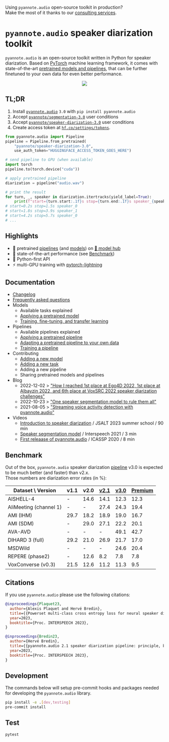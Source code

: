 Using `pyannote.audio` open-source toolkit in production?  
Make the most of it thanks to our [consulting services](https://herve.niderb.fr/consulting.html).

# `pyannote.audio` speaker diarization toolkit

`pyannote.audio` is an open-source toolkit written in Python for speaker diarization. Based on [PyTorch](pytorch.org) machine learning framework, it comes with state-of-the-art [pretrained models and pipelines](https://hf.co/pyannote), that can be further finetuned to your own data for even better performance.

<p align="center">
 <a href="https://www.youtube.com/watch?v=37R_R82lfwA"><img src="https://img.youtube.com/vi/37R_R82lfwA/0.jpg"></a>
</p>


## TL;DR

1. Install [`pyannote.audio`](https://github.com/pyannote/pyannote-audio) `3.0` with `pip install pyannote.audio`
2. Accept [`pyannote/segmentation-3.0`](https://hf.co/pyannote/segmentation-3.0) user conditions
3. Accept [`pyannote/speaker-diarization-3.0`](https://hf.co/pyannote-speaker-diarization-3.0) user conditions
4. Create access token at [`hf.co/settings/tokens`](https://hf.co/settings/tokens).


```python
from pyannote.audio import Pipeline
pipeline = Pipeline.from_pretrained(
    "pyannote/speaker-diarization-3.0",
    use_auth_token="HUGGINGFACE_ACCESS_TOKEN_GOES_HERE")

# send pipeline to GPU (when available)
import torch
pipeline.to(torch.device("cuda"))

# apply pretrained pipeline
diarization = pipeline("audio.wav")

# print the result
for turn, _, speaker in diarization.itertracks(yield_label=True):
    print(f"start={turn.start:.1f}s stop={turn.end:.1f}s speaker_{speaker}")
# start=0.2s stop=1.5s speaker_0
# start=1.8s stop=3.9s speaker_1
# start=4.2s stop=5.7s speaker_0
# ...
```

## Highlights

- :hugs: pretrained [pipelines](https://hf.co/models?other=pyannote-audio-pipeline) (and [models](https://hf.co/models?other=pyannote-audio-model)) on [:hugs: model hub](https://huggingface.co/pyannote)
- :exploding_head: state-of-the-art performance (see [Benchmark](#benchmark))
- :snake: Python-first API
- :zap: multi-GPU training with [pytorch-lightning](https://pytorchlightning.ai/)


## Documentation

- [Changelog](CHANGELOG.md)
- [Frequently asked questions](FAQ.md)
- Models
    - Available tasks explained
    - [Applying a pretrained model](tutorials/applying_a_model.ipynb)
    - [Training, fine-tuning, and transfer learning](tutorials/training_a_model.ipynb)
- Pipelines
    - Available pipelines explained
    - [Applying a pretrained pipeline](tutorials/applying_a_pipeline.ipynb)
    - [Adapting a pretrained pipeline to your own data](tutorials/adapting_pretrained_pipeline.ipynb)
    - [Training a pipeline](tutorials/voice_activity_detection.ipynb)
- Contributing
    - [Adding a new model](tutorials/add_your_own_model.ipynb)
    - [Adding a new task](tutorials/add_your_own_task.ipynb)
    - Adding a new pipeline
    - Sharing pretrained models and pipelines
- Blog
    - 2022-12-02 > ["How I reached 1st place at Ego4D 2022, 1st place at Albayzin 2022, and 6th place at VoxSRC 2022 speaker diarization challenges"](tutorials/adapting_pretrained_pipeline.ipynb)
    - 2022-10-23 > ["One speaker segmentation model to rule them all"](https://herve.niderb.fr/fastpages/2022/10/23/One-speaker-segmentation-model-to-rule-them-all)
    - 2021-08-05 > ["Streaming voice activity detection with pyannote.audio"](https://herve.niderb.fr/fastpages/2021/08/05/Streaming-voice-activity-detection-with-pyannote.html)
- Videos
  - [Introduction to speaker diarization](https://umotion.univ-lemans.fr/video/9513-speech-segmentation-and-speaker-diarization/) / JSALT 2023 summer school / 90 min
  - [Speaker segmentation model](https://www.youtube.com/watch?v=wDH2rvkjymY) / Interspeech 2021 / 3 min
  - [First releaase of pyannote.audio](https://www.youtube.com/watch?v=37R_R82lfwA) / ICASSP 2020 /  8 min

## Benchmark

Out of the box, `pyannote.audio` speaker diarization [pipeline](https://hf.co/pyannote/speaker-diarization-3.0) v3.0 is expected to be much better (and faster) than v2.x.  
Those numbers are diarization error rates (in %):

| Dataset \ Version      | v1.1 | v2.0 | [v2.1](https://hf.co/pyannote/speaker-diarization-2.1) | [v3.0](https://hf.co/pyannote/speaker-diarization-3.0) |  <a href="mailto:herve-at-niderb-dot-fr?subject=Premium pyannote.audio pipeline&body=Looks like I got your attention! Drop me an email for more details. Hervé.">Premium</a>  |
| ---------------------- | ---- | ---- | ------ | ------ | --------- |
| AISHELL-4              | -    | 14.6 |  14.1  |  12.3  | 12.3      |
| AliMeeting (channel 1) | -    | -    |  27.4  |  24.3  | 19.4      |
| AMI (IHM)              | 29.7 | 18.2 |  18.9  |  19.0  | 16.7      |
| AMI (SDM)              | -    | 29.0 |  27.1  |  22.2  | 20.1      |
| AVA-AVD                | -    | -    |  -     |  49.1  | 42.7      |
| DIHARD 3 (full)        | 29.2 | 21.0 |  26.9  |  21.7  | 17.0      |
| MSDWild                | -    | -    |  -     |  24.6  | 20.4      |
| REPERE (phase2)        | -    | 12.6 |   8.2  |   7.8  |  7.8      |
| VoxConverse (v0.3)     | 21.5 | 12.6 |  11.2  |  11.3  |  9.5      |

## Citations

If you use `pyannote.audio` please use the following citations:

```bibtex
@inproceedings{Plaquet23,
  author={Alexis Plaquet and Hervé Bredin},
  title={{Powerset multi-class cross entropy loss for neural speaker diarization}},
  year=2023,
  booktitle={Proc. INTERSPEECH 2023},
}
```

```bibtex
@inproceedings{Bredin23,
  author={Hervé Bredin},
  title={{pyannote.audio 2.1 speaker diarization pipeline: principle, benchmark, and recipe}},
  year=2023,
  booktitle={Proc. INTERSPEECH 2023},
}
```

## Development

The commands below will setup pre-commit hooks and packages needed for developing the `pyannote.audio` library.

```bash
pip install -e .[dev,testing]
pre-commit install
```

## Test

```bash
pytest
```
